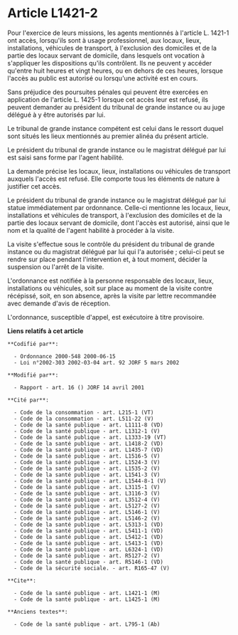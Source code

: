 # Article L1421-2

Pour l'exercice de leurs missions, les agents mentionnés à l'article L. 1421-1 ont accès, lorsqu'ils sont à usage
professionnel, aux locaux, lieux, installations, véhicules de transport, à l'exclusion des domiciles et de la partie des
locaux servant de domicile, dans lesquels ont vocation à s'appliquer les dispositions qu'ils contrôlent. Ils ne peuvent y
accéder qu'entre huit heures et vingt heures, ou en dehors de ces heures, lorsque l'accès au public est autorisé ou
lorsqu'une activité est en cours.

Sans préjudice des poursuites pénales qui peuvent être exercées en application de l'article L. 1425-1 lorsque cet accès leur
est refusé, ils peuvent demander au président du tribunal de grande instance ou au juge délégué à y être autorisés par lui.

Le tribunal de grande instance compétent est celui dans le ressort duquel sont situés les lieux mentionnés au premier alinéa
du présent article.

Le président du tribunal de grande instance ou le magistrat délégué par lui est saisi sans forme par l'agent habilité.

La demande précise les locaux, lieux, installations ou véhicules de transport auxquels l'accès est refusé. Elle comporte tous
les éléments de nature à justifier cet accès.

Le président du tribunal de grande instance ou le magistrat délégué par lui statue immédiatement par ordonnance. Celle-ci
mentionne les locaux, lieux, installations et véhicules de transport, à l'exclusion des domiciles et de la partie des locaux
servant de domicile, dont l'accès est autorisé, ainsi que le nom et la qualité de l'agent habilité à procéder à la visite.

La visite s'effectue sous le contrôle du président du tribunal de grande instance ou du magistrat délégué par lui qui l'a
autorisée ; celui-ci peut se rendre sur place pendant l'intervention et, à tout moment, décider la suspension ou l'arrêt de
la visite.

L'ordonnance est notifiée à la personne responsable des locaux, lieux, installations ou véhicules, soit sur place au moment
de la visite contre récépissé, soit, en son absence, après la visite par lettre recommandée avec demande d'avis de réception.

L'ordonnance, susceptible d'appel, est exécutoire à titre provisoire.

**Liens relatifs à cet article**

	**Codifié par**:

	  - Ordonnance 2000-548 2000-06-15
	  - Loi n°2002-303 2002-03-04 art. 92 JORF 5 mars 2002

	**Modifié par**:

	  - Rapport - art. 16 () JORF 14 avril 2001

	**Cité par**:

	  - Code de la consommation - art. L215-1 (VT)
	  - Code de la consommation - art. L511-22 (V)
	  - Code de la santé publique - art. L1111-8 (VD)
	  - Code de la santé publique - art. L1312-1 (V)
	  - Code de la santé publique - art. L1333-19 (VT)
	  - Code de la santé publique - art. L1418-2 (VD)
	  - Code de la santé publique - art. L1435-7 (VD)
	  - Code de la santé publique - art. L1516-5 (V)
	  - Code de la santé publique - art. L1524-3 (V)
	  - Code de la santé publique - art. L1535-2 (V)
	  - Code de la santé publique - art. L1541-3 (V)
	  - Code de la santé publique - art. L1544-8-1 (V)
	  - Code de la santé publique - art. L3115-1 (V)
	  - Code de la santé publique - art. L3116-3 (V)
	  - Code de la santé publique - art. L3512-4 (V)
	  - Code de la santé publique - art. L5127-2 (V)
	  - Code de la santé publique - art. L5146-1 (V)
	  - Code de la santé publique - art. L5146-2 (V)
	  - Code de la santé publique - art. L5313-1 (VD)
	  - Code de la santé publique - art. L5411-1 (VD)
	  - Code de la santé publique - art. L5412-1 (VD)
	  - Code de la santé publique - art. L5413-1 (VD)
	  - Code de la santé publique - art. L6324-1 (VD)
	  - Code de la santé publique - art. R5127-2 (V)
	  - Code de la santé publique - art. R5146-1 (VD)
	  - Code de la sécurité sociale. - art. R165-47 (V)

	**Cite**:

	  - Code de la santé publique - art. L1421-1 (M)
	  - Code de la santé publique - art. L1425-1 (M)

	**Anciens textes**:

	  - Code de la santé publique - art. L795-1 (Ab)
